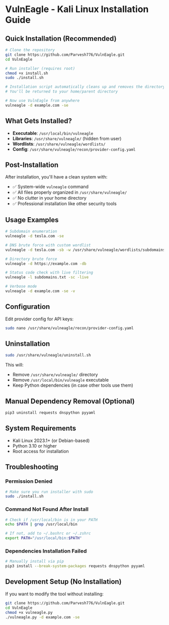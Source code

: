 # VulnEagle - Kali Linux Installation Guide

## Quick Installation (Recommended)

```bash
# Clone the repository
git clone https://github.com/Parvesh776/VulnEagle.git
cd VulnEagle

# Run installer (requires root)
chmod +x install.sh
sudo ./install.sh

# Installation script automatically cleans up and removes the directory
# You'll be returned to your home/parent directory

# Now use VulnEagle from anywhere
vulneagle -d example.com -se
```

## What Gets Installed?

- **Executable**: `/usr/local/bin/vulneagle`
- **Libraries**: `/usr/share/vulneagle/` (hidden from user)
- **Wordlists**: `/usr/share/vulneagle/wordlists/`
- **Config**: `/usr/share/vulneagle/recon/provider-config.yaml`

## Post-Installation

After installation, you'll have a clean system with:
- ✅ System-wide `vulneagle` command
- ✅ All files properly organized in `/usr/share/vulneagle/`
- ✅ No clutter in your home directory
- ✅ Professional installation like other security tools

## Usage Examples

```bash
# Subdomain enumeration
vulneagle -d tesla.com -se

# DNS brute force with custom wordlist
vulneagle -d tesla.com -sb -w /usr/share/vulneagle/wordlists/subdomains.txt

# Directory brute force
vulneagle -d https://example.com -db

# Status code check with live filtering
vulneagle -l subdomains.txt -sc -live

# Verbose mode
vulneagle -d example.com -se -v
```

## Configuration

Edit provider config for API keys:
```bash
sudo nano /usr/share/vulneagle/recon/provider-config.yaml
```

## Uninstallation

```bash
sudo /usr/share/vulneagle/uninstall.sh
```

This will:
- Remove `/usr/share/vulneagle/` directory
- Remove `/usr/local/bin/vulneagle` executable
- Keep Python dependencies (in case other tools use them)

## Manual Dependency Removal (Optional)

```bash
pip3 uninstall requests dnspython pyyaml
```

## System Requirements

- Kali Linux 2023.1+ (or Debian-based)
- Python 3.10 or higher
- Root access for installation

## Troubleshooting

### Permission Denied
```bash
# Make sure you run installer with sudo
sudo ./install.sh
```

### Command Not Found After Install
```bash
# Check if /usr/local/bin is in your PATH
echo $PATH | grep /usr/local/bin

# If not, add to ~/.bashrc or ~/.zshrc
export PATH="/usr/local/bin:$PATH"
```

### Dependencies Installation Failed
```bash
# Manually install via pip
pip3 install --break-system-packages requests dnspython pyyaml
```

## Development Setup (No Installation)

If you want to modify the tool without installing:

```bash
git clone https://github.com/Parvesh776/VulnEagle.git
cd VulnEagle
chmod +x vulneagle.py
./vulneagle.py -d example.com -se
```
